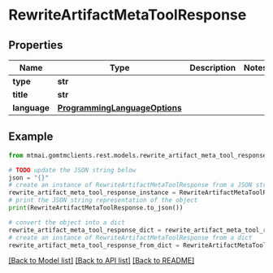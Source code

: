 # RewriteArtifactMetaToolResponse


## Properties

Name | Type | Description | Notes
------------ | ------------- | ------------- | -------------
**type** | **str** |  | 
**title** | **str** |  | 
**language** | [**ProgrammingLanguageOptions**](ProgrammingLanguageOptions.md) |  | 

## Example

```python
from mtmai.gomtmclients.rest.models.rewrite_artifact_meta_tool_response import RewriteArtifactMetaToolResponse

# TODO update the JSON string below
json = "{}"
# create an instance of RewriteArtifactMetaToolResponse from a JSON string
rewrite_artifact_meta_tool_response_instance = RewriteArtifactMetaToolResponse.from_json(json)
# print the JSON string representation of the object
print(RewriteArtifactMetaToolResponse.to_json())

# convert the object into a dict
rewrite_artifact_meta_tool_response_dict = rewrite_artifact_meta_tool_response_instance.to_dict()
# create an instance of RewriteArtifactMetaToolResponse from a dict
rewrite_artifact_meta_tool_response_from_dict = RewriteArtifactMetaToolResponse.from_dict(rewrite_artifact_meta_tool_response_dict)
```
[[Back to Model list]](../README.md#documentation-for-models) [[Back to API list]](../README.md#documentation-for-api-endpoints) [[Back to README]](../README.md)


